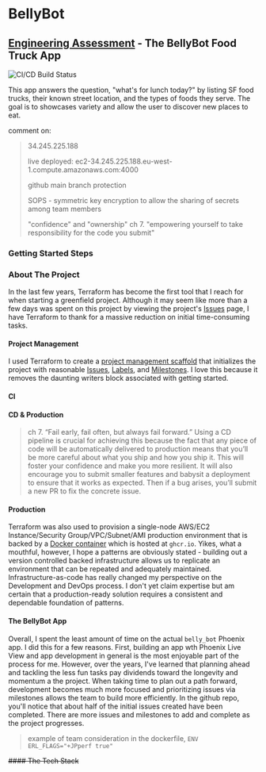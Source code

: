# BellyBot
## [Engineering Assessment](https://github.com/peck/engineering-assessment) - The BellyBot Food Truck App

![CI/CD Build Status](https://github.com/marka2g/belly_bot/workflows/ci_cd.yaml/badge.svg)

This app answers the question, "what's for lunch today?" by listing SF food trucks, their known street location, and the types of foods they serve. The goal is to showcases variety and allow the user to discover new places to eat.

comment on:
>
> 34.245.225.188
>
> live deployed: ec2-34.245.225.188.eu-west-1.compute.amazonaws.com:4000
>
> github main branch protection
>
> SOPS - symmetric key encryption to allow the sharing of secrets among team members
>
>"confidence" and "ownership" ch 7. "empowering yourself to take responsibility for the code you submit"

### Getting Started Steps

### About The Project
In the last few years, Terraform has become the first tool that I reach for when starting a greenfield project. Although it may seem like more than a few days was spent on this project by viewing the project's [Issues](https://github.com/marka2g/belly_bot/issues) page, I have Terraform to thank for a massive reduction on initial time-consuming tasks.

#### Project Management
I used Terraform to create a [project management scaffold](https://github.com/marka2g/belly_bot/tree/main/modules/integrations/github/project_management) that initializes the project with reasonable [Issues](https://github.com/marka2g/belly_bot/issues), [Labels](https://github.com/marka2g/belly_bot/labels), and [Milestones](https://github.com/marka2g/belly_bot/milestones). I love this because it removes the daunting writers block associated with getting started.

#### CI

#### CD & Production

> ch 7. “Fail early, fail often, but always fail forward.” Using a CD pipeline is crucial for achieving this because the fact that any piece of code will be automatically delivered to production means that you’ll be more careful about what you ship and how you ship it. This will foster your confidence and make you more resilient. It will also encourage you to submit smaller features and babysit a deployment to ensure that it works as expected. Then if a bug arises, you’ll submit a new PR to fix the concrete issue.


#### Production
Terraform was also used to provision a single-node AWS/EC2 Instance/Security Group/VPC/Subnet/AMI production environment that is backed by a [Docker container](https://github.com/users/marka2g/packages/container/package/belly_bot) which is hosted at `ghcr.io`. Yikes, what a mouthful, however, I hope a patterns are obviously stated - building out a version controlled backed infrastructure allows us to replicate an environment that can be repeated and adequately maintained. Infrastructure-as-code has really changed my perspective on the Development and DevOps process. I don't yet claim expertise but am certain that a production-ready solution requires a consistent and dependable foundation of patterns.

#### The BellyBot App
Overall, I spent the least amount of time on the actual `belly_bot` Phoenix app. I did this for a few reasons. First, building an app wth Phoenix Live View and app development in general is the most enjoyable part of the process for me. However, over the years, I've learned that planning ahead and tackling the less fun tasks pay dividends toward the longevity and momentum a the project. When taking time to plan out a path forward, development becomes much more focused and prioritizing issues via milestones allows the team to build more efficiently. In the github repo, you'll notice that about half of the initial issues created have been completed. There are more issues and milestones to add and complete as the project progresses.

> example of team consideration
> in the dockerfile, `ENV ERL_FLAGS="+JPperf true"`
> 


~~#### The Tech Stack~~
